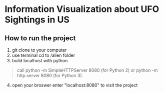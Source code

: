 # Information Visualization about UFO Sightings in US


## How to run the project

1. git clone to your computer
2. use terminal cd to /alien folder
3. build localhost with python 
> call python -m SimpleHTTPServer 8080 (for Python 2) or python -m http.server 8080 (for Python 3).
4. open your broswer enter "localhost:8080" to visit the project



